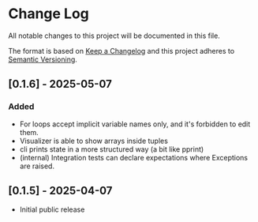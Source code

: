 # Change Log
All notable changes to this project will be documented in this file.

The format is based on [Keep a Changelog](http://keepachangelog.com/)
and this project adheres to [Semantic Versioning](http://semver.org/).

## [0.1.6] - 2025-05-07

### Added

  - For loops accept implicit variable names only, and it's forbidden to edit them.
  - Visualizer is able to show arrays inside tuples
  - cli prints state in a more structured way (a bit like pprint)
  - (internal) Integration tests can declare expectations where Exceptions are raised.


## [0.1.5] - 2025-04-07

  - Initial public release

